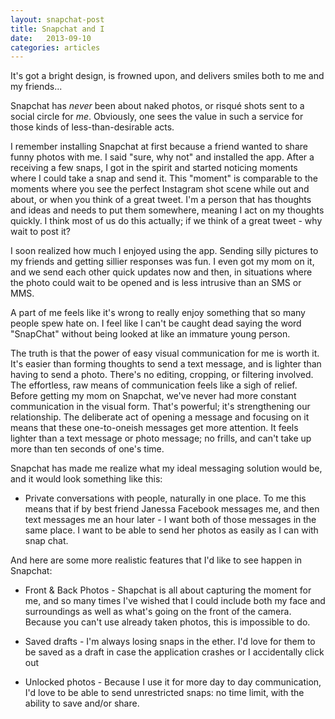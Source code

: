 ```yaml
---
layout: snapchat-post
title: Snapchat and I
date:   2013-09-10
categories: articles
---
```





It's got a bright design, is frowned upon, and delivers smiles both to me and my friends... 

Snapchat has *never* been about naked photos, or risqué shots sent to a social circle for *me*. Obviously, one sees the value in such a service for those kinds of less-than-desirable acts.

I remember installing Snapchat at first because a friend wanted to share funny photos with me. I said "sure, why not" and installed the app. After a receiving a few snaps, I got in the spirit and started noticing moments where I could take a snap and send it. This "moment" is comparable to the moments where you see the perfect Instagram shot scene while out and about, or when you think of a great tweet. I'm a person that has thoughts and ideas and needs to put them somewhere, meaning I act on my thoughts quickly. I think most of us do this actually; if we think of a great tweet - why wait to post it?

I soon realized how much I enjoyed using the app. Sending silly pictures to my friends and getting sillier responses was fun. I even got my mom on it, and we send each other quick updates now and then, in situations where the photo could wait to be opened and is less intrusive than an SMS or MMS. 

A part of me feels like it's wrong to really enjoy something that so many people spew hate on. I feel like I can't be caught dead saying the word "SnapChat" without being looked at like an immature young person.

The truth is that the power of easy visual communication for me is worth it. It's easier than forming thoughts to send a text message, and is lighter than having to send a photo. There's no editing, cropping, or filtering involved. The effortless, raw means of communication feels like a sigh of relief. Before getting my mom on Snapchat, we've never had more constant communication in the visual form. That's powerful; it's strengthening our relationship. The deliberate act of opening a message and focusing on it means that these one-to-oneish messages get more attention. It feels lighter than a text message or photo message; no frills, and can't take up more than ten seconds of one's time. 

Snapchat has made me realize what my ideal messaging solution would be, and it would look something like this:

* Private conversations with people, naturally in one place. To me this means that if by best friend Janessa Facebook messages me, and then text messages me an hour later - I want both of those messages in the same place. I want to be able to send her photos as easily as I can with snap chat.

And here are some more realistic features that I'd like to see happen in Snapchat:

* Front & Back Photos - Shapchat is all about capturing the moment for me, and so many times I've wished that I could include both my face and surroundings as well as what's going on the front of the camera. Because you can't use already taken photos, this is impossible to do.

* Saved drafts - I'm always losing snaps in the ether. I'd love for them to be saved as a draft in case the application crashes or I accidentally click out

* Unlocked photos - Because I use it for more day to day communication, I'd love to be able to send unrestricted snaps: no time limit, with the ability to save and/or share.

